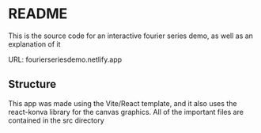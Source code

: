 # README
This is the source code for an interactive fourier series demo, as well as an explanation of it

URL: fourierseriesdemo.netlify.app

## Structure
This app was made using the Vite/React template, and it also uses the react-konva library for the canvas graphics. All of the important files are contained in the src directory
